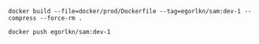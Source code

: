`docker build --file=docker/prod/Dockerfile --tag=egorlkn/sam:dev-1 --compress --force-rm .`

`docker push egorlkn/sam:dev-1`
